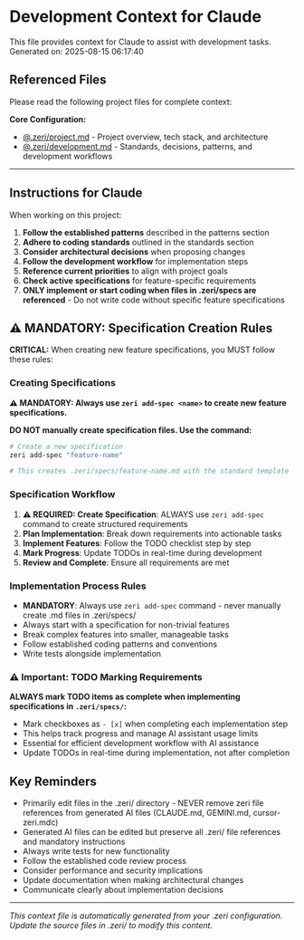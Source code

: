 # Development Context for Claude

This file provides context for Claude to assist with development tasks.
Generated on: 2025-08-15 06:17:40

## Referenced Files

Please read the following project files for complete context:

**Core Configuration:**
- [@.zeri/project.md](.zeri/project.md) - Project overview, tech stack, and architecture
- [@.zeri/development.md](.zeri/development.md) - Standards, decisions, patterns, and development workflows



---

## Instructions for Claude

When working on this project:

1. **Follow the established patterns** described in the patterns section
2. **Adhere to coding standards** outlined in the standards section
3. **Consider architectural decisions** when proposing changes
4. **Follow the development workflow** for implementation steps
5. **Reference current priorities** to align with project goals
6. **Check active specifications** for feature-specific requirements
7. **ONLY implement or start coding when files in .zeri/specs are referenced** - Do not write code without specific feature specifications

## ⚠️ MANDATORY: Specification Creation Rules

**CRITICAL:** When creating new feature specifications, you MUST follow these rules:

### Creating Specifications
**⚠️ MANDATORY: Always use `zeri add-spec <name>` to create new feature specifications.**

**DO NOT manually create specification files. Use the command:**

```bash
# Create a new specification
zeri add-spec "feature-name"

# This creates .zeri/specs/feature-name.md with the standard template
```

### Specification Workflow
1. **⚠️ REQUIRED: Create Specification**: ALWAYS use `zeri add-spec` command to create structured requirements
2. **Plan Implementation**: Break down requirements into actionable tasks
3. **Implement Features**: Follow the TODO checklist step by step
4. **Mark Progress**: Update TODOs in real-time during development
5. **Review and Complete**: Ensure all requirements are met

### Implementation Process Rules
- **MANDATORY**: Always use `zeri add-spec` command - never manually create .md files in .zeri/specs/
- Always start with a specification for non-trivial features
- Break complex features into smaller, manageable tasks
- Follow established coding patterns and conventions
- Write tests alongside implementation

### ⚠️ Important: TODO Marking Requirements
**ALWAYS mark TODO items as complete when implementing specifications in `.zeri/specs/`:**

- Mark checkboxes as `- [x]` when completing each implementation step
- This helps track progress and manage AI assistant usage limits
- Essential for efficient development workflow with AI assistance
- Update TODOs in real-time during implementation, not after completion

## Key Reminders

- Primarily edit files in the .zeri/ directory - NEVER remove zeri file references from generated AI files (CLAUDE.md, GEMINI.md, cursor-zeri.mdc)
- Generated AI files can be edited but preserve all .zeri/ file references and mandatory instructions
- Always write tests for new functionality
- Follow the established code review process
- Consider performance and security implications
- Update documentation when making architectural changes
- Communicate clearly about implementation decisions

---
*This context file is automatically generated from your .zeri configuration. Update the source files in .zeri/ to modify this content.*